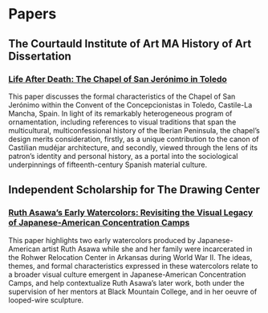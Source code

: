 # Papers

## The Courtauld Institute of Art MA History of Art Dissertation

### [Life After Death: The Chapel of San Jerónimo in Toledo](https://docs.google.com/document/d/1i688jt-W0QcG9Ev_Eq8S499TUw3Qz4-DPFs-d_0tYHo/edit?usp=sharing)

This paper discusses the formal characteristics of the Chapel of San Jerónimo within the 
Convent of the Concepcionistas in Toledo, Castile-La Mancha, Spain. In light of its remarkably heterogeneous program of ornamentation, including references to visual traditions that span the multicultural, multiconfessional history of the Iberian Peninsula, the chapel’s design merits consideration, firstly, as a unique contribution to the canon of Castilian mudéjar architecture, and secondly, viewed through the lens of its patron’s identity and personal history, as a portal into the sociological underpinnings of fifteenth-century Spanish material culture.

## Independent Scholarship for The Drawing Center

### [Ruth Asawa’s Early Watercolors: Revisiting the Visual Legacy of Japanese-American Concentration Camps](https://docs.google.com/document/d/1fYCOQYkZkE1K6pH4lIOi774ZPwXqZj6YKTlQGRWju0I/edit?usp=sharing)

This paper highlights two early watercolors produced by Japanese-American artist Ruth Asawa while she and her family were incarcerated in the Rohwer Relocation Center in Arkansas during World War II. The ideas, themes, and formal characteristics expressed in these watercolors relate to a broader visual culture emergent in Japanese-American Concentration Camps, and help contextualize Ruth Asawa’s later work, both under the supervision of her mentors at Black Mountain College, and in her oeuvre of looped-wire sculpture.
